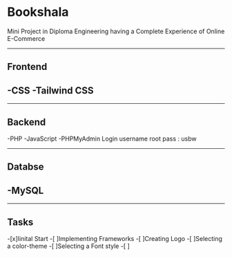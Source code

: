 # Bookshala
Mini Project in Diploma Engineering having a Complete Experience of Online E-Commerce  

---
## Frontend
-CSS
-Tailwind CSS
-

---
## Backend
-PHP
-JavaScript
-PHPMyAdmin 
  Login username root pass : usbw

---
## Databse
-MySQL
-

---

## Tasks

-[x]Iinital Start
-[ ]Implementing Frameworks
-[ ]Creating Logo
-[ ]Selecting a color-theme
-[ ]Selecting a Font style
-[ ]


